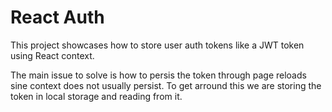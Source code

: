# React Auth

This project showcases how to store user auth tokens like a JWT token using React context.

The main issue to solve is how to persis the token through page reloads sine context does not usually persist. To get arround this we are storing the token in local storage and reading from it.
